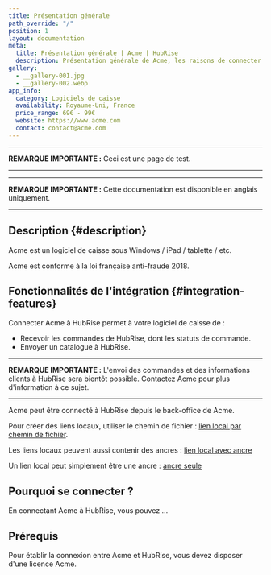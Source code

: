 ```yaml
---
title: Présentation générale
path_override: "/"
position: 1
layout: documentation
meta:
  title: Présentation générale | Acme | HubRise
  description: Présentation générale de Acme, les raisons de connecter Acme à HubRise et les fonctionnalités de l'intégration avec HubRise.
gallery:
  - __gallery-001.jpg
  - __gallery-002.webp
app_info:
  category: Logiciels de caisse
  availability: Royaume-Uni, France
  price_range: 69€ - 99€
  website: https://www.acme.com
  contact: contact@acme.com
---
```


---

**REMARQUE IMPORTANTE :** Ceci est une page de test.

---

---

**REMARQUE IMPORTANTE :** Cette documentation est disponible <Link href="/apps/0test" addLocalePrefix={false}>en anglais uniquement</Link>.

---

## Description {#description}

Acme est un logiciel de caisse sous Windows / iPad / tablette / etc.

Acme est conforme à la loi française anti-fraude 2018.

## Fonctionnalités de l'intégration {#integration-features}

Connecter Acme à HubRise permet à votre logiciel de caisse de :

- Recevoir les commandes de HubRise, dont les statuts de commande.
- Envoyer un catalogue à HubRise.

---

**REMARQUE IMPORTANTE :** L'envoi des commandes et des informations clients à HubRise sera bientôt possible. Contactez Acme pour plus d'information à ce sujet.

---

Acme peut être connecté à HubRise depuis le back-office de Acme.

Pour créer des liens locaux, utiliser le chemin de fichier : [lien local par chemin de fichier](/apps/0test/connect-hubrise).

Les liens locaux peuvent aussi contenir des ancres : [lien local avec ancre](/apps/0test/connect-hubrise#connect)

Un lien local peut simplement être une ancre : [ancre seule](#description)

## Pourquoi se connecter ?

En connectant Acme à HubRise, vous pouvez ...

## Prérequis

Pour établir la connexion entre Acme et HubRise, vous devez disposer d'une licence Acme.
